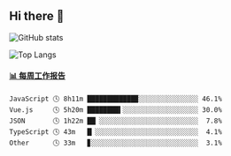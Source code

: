 ## Hi there 👋

![GitHub stats](https://github-readme-stats.orilight.top/api?username=orilights)

![Top Langs](https://github-readme-stats.orilight.top/api/top-langs/?username=orilights&layout=compact)

<!-- waka-box start -->
#### <a href="https://gist.github.com/92c8d5b388768c10efcba86e82b7c4fb" target="_blank">📊 每周工作报告</a>
```text
JavaScript 🕓 8h11m ████████████▉░░░░░░░░░░░░░░░ 46.1%
Vue.js     🕓 5h20m ████████▍░░░░░░░░░░░░░░░░░░░ 30.0%
JSON       🕓 1h22m ██▏░░░░░░░░░░░░░░░░░░░░░░░░░  7.8%
TypeScript 🕓 43m   █▏░░░░░░░░░░░░░░░░░░░░░░░░░░  4.1%
Other      🕓 33m   ▊░░░░░░░░░░░░░░░░░░░░░░░░░░░  3.1%
```
<!-- Powered by https://github.com/journey-ad/waka-box-go . -->
<!-- waka-box end -->
